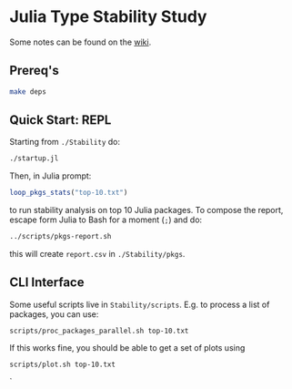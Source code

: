 # Julia Type Stability Study

Some notes can be found on the
[wiki](https://github.com/ulysses4ever/julia-type-stability/wiki).

## Prereq's

``` sh
make deps
```

## Quick Start: REPL

Starting from `./Stability` do:

```sh
./startup.jl
```

Then, in Julia prompt:

``` julia
loop_pkgs_stats("top-10.txt")
```

to run stability analysis on top 10 Julia packages.
To compose the report, escape form Julia to Bash for a moment (`;`) and do:

``` sh
../scripts/pkgs-report.sh
```

this will create `report.csv` in `./Stability/pkgs`.

## CLI Interface

Some useful scripts live in `Stability/scripts`. E.g. to process a list of packages, you can use:

```
scripts/proc_packages_parallel.sh top-10.txt
```

If this works fine, you should be able to get a set of plots using

```
scripts/plot.sh top-10.txt
```

`

